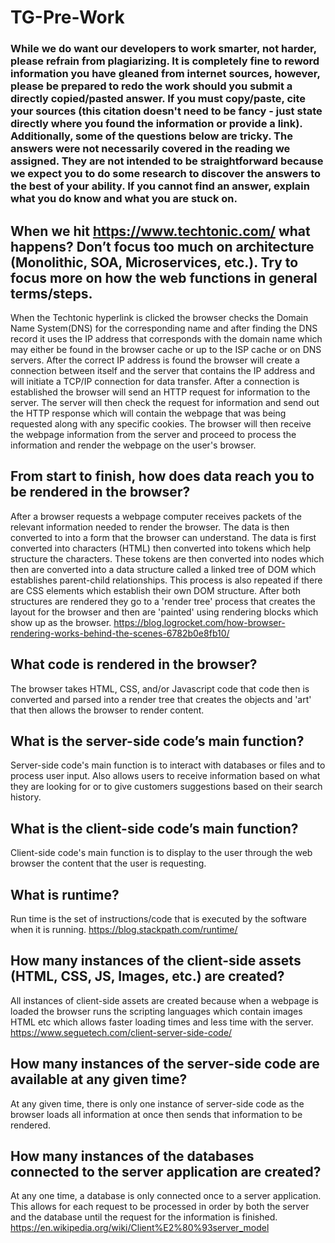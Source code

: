 # TG-Pre-Work

### While we do want our developers to work smarter, not harder, please refrain from plagiarizing.  It is completely fine to reword information you have gleaned from internet sources, however, please be prepared to redo the work should you submit a directly copied/pasted answer.  If you must copy/paste, cite your sources (this citation doesn't need to be fancy - just state directly where you found the information or provide a link).  Additionally, some of the questions below are tricky.  The answers were not necessarily covered in the reading we assigned.  They are not intended to be straightforward because we expect you to do some research to discover the answers to the best of your ability.  If you cannot find an answer, explain what you do know and what you are stuck on.  

## When we hit https://www.techtonic.com/ what happens? Don’t focus too much on architecture (Monolithic, SOA, Microservices, etc.). Try to focus more on how the web functions in general terms/steps.

When the Techtonic hyperlink is clicked the browser checks the Domain Name System(DNS) for the corresponding name and after finding the DNS record it uses the IP address that corresponds with the domain name which may either be found in the browser cache or up to the ISP cache or on DNS servers. After the correct IP address is found the browser will create a connection between itself and the server that contains the IP address and will initiate a TCP/IP connection for data transfer. After a connection is established the browser will send an HTTP request for information to the server. The server will then check the request for information and send out the HTTP response which will contain the webpage that was being requested along with any specific cookies. The browser will then receive the webpage information from the server and proceed to process the information and render the webpage on the user's browser.

## From start to finish, how does data reach you to be rendered in the browser?

After a browser requests a webpage computer receives packets of the relevant information needed to render the browser. The data is then converted to into a form that the browser can understand.  The data is first converted into characters (HTML) then converted into tokens which help structure the characters. These tokens are then converted into nodes which then are converted into a data structure called a linked tree of DOM which establishes parent-child relationships. This process is also repeated if there are CSS elements which establish their own DOM structure. After both structures are rendered they go to a 'render tree' process that creates the layout for the browser and then are 'painted' using rendering blocks which show up as the browser.  https://blog.logrocket.com/how-browser-rendering-works-behind-the-scenes-6782b0e8fb10/

## What code is rendered in the browser?

The browser takes HTML, CSS, and/or Javascript code that code then is converted and parsed into a render tree that creates the objects and 'art' that then allows the browser to render content.

## What is the server-side code’s main function?

Server-side code's main function is to interact with databases or files and to process user input. Also allows users to receive information based on what they are looking for or to give customers suggestions based on their search history.

## What is the client-side code’s main function?

Client-side code's main function is to display to the user through the web browser the content that the user is requesting.

## What is runtime?

Run time is the set of instructions/code that is executed by the software when it is running.  https://blog.stackpath.com/runtime/

## How many instances of the client-side assets (HTML, CSS, JS, Images, etc.) are created?

All instances of client-side assets are created because when a webpage is loaded the browser runs the scripting languages which contain images HTML etc which allows faster loading times and less time with the server. https://www.seguetech.com/client-server-side-code/


## How many instances of the server-side code are available at any given time?

At any given time, there is only one instance of server-side code as the browser loads all information at once then sends that information to be rendered.

## How many instances of the databases connected to the server application are created?

At any one time, a database is only connected once to a server application. This allows for each request to be processed in order by both the server and the database until the request for the information is finished.  https://en.wikipedia.org/wiki/Client%E2%80%93server_model
